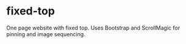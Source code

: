 # fixed-top
One page website with fixed top. Uses Bootstrap and ScrollMagic for pinning and image sequencing.
